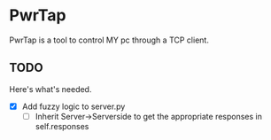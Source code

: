 # PwrTap

PwrTap is a tool to control MY pc through a TCP client.

## TODO

Here's what's needed.

- [x] Add fuzzy logic to server.py
  - [ ] Inherit Server->Serverside to get the appropriate responses in self.responses